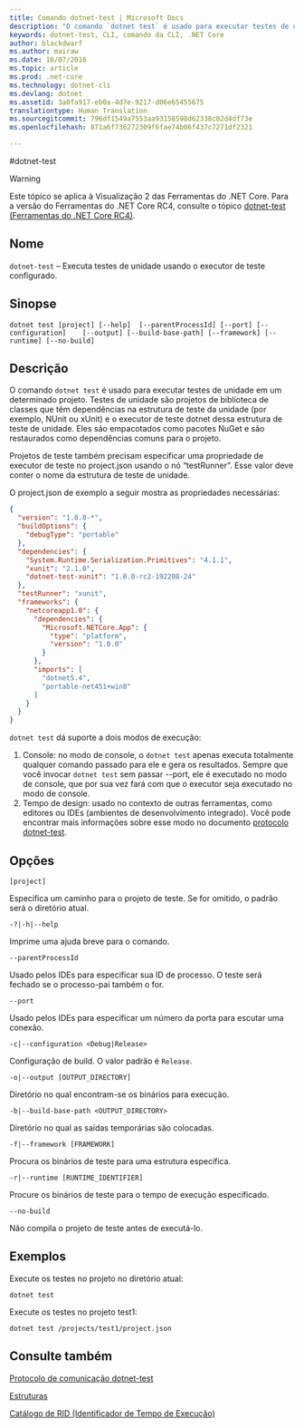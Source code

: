 ```yaml
---
title: Comando dotnet-test | Microsoft Docs
description: "O comando `dotnet test` é usado para executar testes de unidade em um determinado projeto."
keywords: dotnet-test, CLI, comando da CLI, .NET Core
author: blackdwarf
ms.author: mairaw
ms.date: 10/07/2016
ms.topic: article
ms.prod: .net-core
ms.technology: dotnet-cli
ms.devlang: dotnet
ms.assetid: 3a0fa917-eb0a-4d7e-9217-d06e65455675
translationtype: Human Translation
ms.sourcegitcommit: 796df1549a7553aa93158598d62338c02d4df73e
ms.openlocfilehash: 871a6f736272309f6fae74b06f437c7271df2321

---
```


#<a name="dotnet-test"></a>dotnet-test

> [!WARNING]
> Este tópico se aplica à Visualização 2 das Ferramentas do .NET Core. Para a versão do Ferramentas do .NET Core RC4, consulte o tópico [dotnet-test (Ferramentas do .NET Core RC4)](../preview3/tools/dotnet-test.md).

## <a name="name"></a>Nome

`dotnet-test` – Executa testes de unidade usando o executor de teste configurado.

## <a name="synopsis"></a>Sinopse

`dotnet test [project] [--help] 
    [--parentProcessId] [--port] [--configuration]   
    [--output] [--build-base-path] [--framework] [--runtime]
    [--no-build]`  

## <a name="description"></a>Descrição

O comando `dotnet test` é usado para executar testes de unidade em um determinado projeto. Testes de unidade são projetos de biblioteca de classes que têm dependências na estrutura de teste da unidade (por exemplo, NUnit ou xUnit) e o executor de teste dotnet dessa estrutura de teste de unidade. Eles são empacotados como pacotes NuGet e são restaurados como dependências comuns para o projeto.

Projetos de teste também precisam especificar uma propriedade de executor de teste no project.json usando o nó “testRunner”. Esse valor deve conter o nome da estrutura de teste de unidade.

O project.json de exemplo a seguir mostra as propriedades necessárias:

```json
{
  "version": "1.0.0-*",
  "buildOptions": {
    "debugType": "portable"
  },
  "dependencies": {
    "System.Runtime.Serialization.Primitives": "4.1.1",
    "xunit": "2.1.0",
    "dotnet-test-xunit": "1.0.0-rc2-192208-24"
  },
  "testRunner": "xunit",
  "frameworks": {
    "netcoreapp1.0": {
      "dependencies": {
        "Microsoft.NETCore.App": {
          "type": "platform",
          "version": "1.0.0"
        }
      },
      "imports": [
        "dotnet5.4",
        "portable-net451+win8"
      ]
    }
  }
}
```

`dotnet test` dá suporte a dois modos de execução:

1. Console: no modo de console, o `dotnet test` apenas executa totalmente qualquer comando passado para ele e gera os resultados. Sempre que você invocar `dotnet test` sem passar --port, ele é executado no modo de console, que por sua vez fará com que o executor seja executado no modo de console.
2. Tempo de design: usado no contexto de outras ferramentas, como editores ou IDEs (ambientes de desenvolvimento integrado). Você pode encontrar mais informações sobre esse modo no documento [protocolo dotnet-test](test-protocol.md). 

## <a name="options"></a>Opções

`[project]`
    
Especifica um caminho para o projeto de teste. Se for omitido, o padrão será o diretório atual.

`-?|-h|--help`

Imprime uma ajuda breve para o comando.

`--parentProcessId`

Usado pelos IDEs para especificar sua ID de processo. O teste será fechado se o processo-pai também o for.

`--port`

Usado pelos IDEs para especificar um número da porta para escutar uma conexão.

`-c|--configuration <Debug|Release>`

Configuração de build. O valor padrão é `Release`. 

`-o|--output [OUTPUT_DIRECTORY]`

Diretório no qual encontram-se os binários para execução.

`-b|--build-base-path <OUTPUT_DIRECTORY>`

Diretório no qual as saídas temporárias são colocadas.

`-f|--framework [FRAMEWORK]`

Procura os binários de teste para uma estrutura específica.

`-r|--runtime [RUNTIME_IDENTIFIER]`

Procure os binários de teste para o tempo de execução especificado.

`--no-build` 

Não compila o projeto de teste antes de executá-lo. 

## <a name="examples"></a>Exemplos

Execute os testes no projeto no diretório atual:

`dotnet test` 

Execute os testes no projeto test1:

`dotnet test /projects/test1/project.json` 

## <a name="see-also"></a>Consulte também

[Protocolo de comunicação dotnet-test](test-protocol.md)

[Estruturas](../../standard/frameworks.md)

[Catálogo de RID (Identificador de Tempo de Execução)](../rid-catalog.md)


<!--HONumber=Feb17_HO2-->


